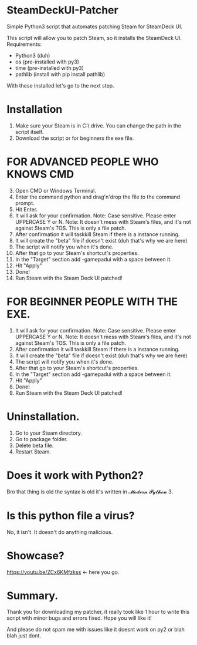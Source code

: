 # SteamDeckUI-Patcher
Simple Python3 script that automates patching Steam for SteamDeck UI.

This script will allow you to patch Steam, so it installs the SteamDeck UI.
Requirements:

- Python3 (duh)
- os (pre-installed with py3)
- time (pre-installed with py3)
- pathlib (install with pip install pathlib)

With these installed let's go to the next step.

# Installation

1. Make sure your Steam is in C:\ drive. You can change the path in the script itself.
2. Download the script or for beginners the exe file.
# FOR ADVANCED PEOPLE WHO KNOWS CMD
3. Open CMD or Windows Terminal.
4. Enter the command python and drag'n'drop the file to the command prompt.
5. Hit Enter.
6. It will ask for your confirmation.
Note: Case sensitive. Please enter UPPERCASE Y or N.
Note: It doesn't mess with Steam's files, and it's not against Steam's TOS. This is only a file patch.
7. After confirmation it will taskkill Steam if there is a instance running.
8. It will create the "beta" file if doesn't exist (duh that's why we are here)
9. The script will notify you when it's done.
10. After that go to your Steam's shortcut's properties.
11. In the "Target" section add -gamepadui with a space between it.
12. Hit "Apply"
13. Done!
14. Run Steam with the Steam Deck UI patched!
# FOR BEGINNER PEOPLE WITH THE EXE.
1. It will ask for your confirmation.
Note: Case sensitive. Please enter UPPERCASE Y or N.
Note: It doesn't mess with Steam's files, and it's not against Steam's TOS. This is only a file patch.
2. After confirmation it will taskkill Steam if there is a instance running.
3. It will create the "beta" file if doesn't exist (duh that's why we are here)
4. The script will notify you when it's done.
5. After that go to your Steam's shortcut's properties.
6. In the "Target" section add -gamepadui with a space between it.
7. Hit "Apply"
8. Done!
9. Run Steam with the Steam Deck UI patched!

# Uninstallation.
1. Go to your Steam directory.
2. Go to package folder.
3. Delete beta file.
4. Restart Steam.

# Does it work with Python2?
Bro that thing is old the syntax is old it's written in 𝓜𝓸𝓭𝓮𝓻𝓷 𝓟𝔂𝓽𝓱𝓸𝓷 3.

# Is this python file a virus?
No, it isn't. It doesn't do anything malicious.

# Showcase?
https://youtu.be/ZCx6KMfzkss <- here you go.

# Summary.

Thank you for downloading my patcher, it really took like 1 hour to write this script with minor bugs and errors fixed. Hope you will like it!

And please do not spam me with issues like it doesnt work on py2 or blah blah just dont.
